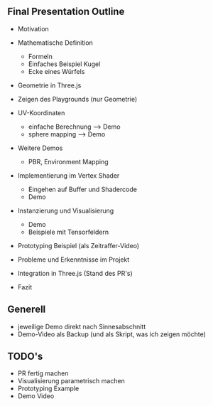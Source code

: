 ## Final Presentation Outline

* Motivation
* Mathematische Definition
    * Formeln
    * Einfaches Beispiel Kugel
    * Ecke eines Würfels

* Geometrie in Three.js
* Zeigen des Playgrounds (nur Geometrie)

* UV-Koordinaten
    * einfache Berechnung --> Demo
    * sphere mapping --> Demo

* Weitere Demos
    * PBR, Environment Mapping

* Implementierung im Vertex Shader
    * Eingehen auf Buffer und Shadercode
    * Demo

* Instanzierung und Visualisierung
    * Demo
    * Beispiele mit Tensorfeldern

* Prototyping Beispiel (als Zeitraffer-Video)

* Probleme und Erkenntnisse im Projekt
* Integration in Three.js (Stand des PR's)

* Fazit


## Generell
* jeweilige Demo direkt nach Sinnesabschnitt
* Demo-Video als Backup (und als Skript, was ich zeigen möchte)


## TODO's
* PR fertig machen
* Visualisierung parametrisch machen
* Prototyping Example
* Demo Video


